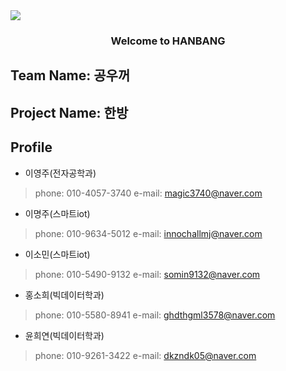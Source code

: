 <img src="https://capsule-render.vercel.app/api?type=waving&color=7BD1D2&height=270&section=header&text=HanBang%20&fontSize=90&fontColor=363636" />


<h3 align="center">Welcome to HANBANG</h3>

## Team Name: 공우꺼

## Project Name: 한방

## Profile
- 이영주(전자공학과)
> phone: 010-4057-3740
> e-mail: magic3740@naver.com
 
- 이명주(스마트iot)
> phone: 010-9634-5012
> e-mail: innochallmj@naver.com

- 이소민(스마트iot)
> phone: 010-5490-9132
> e-mail: somin9132@naver.com

- 홍소희(빅데이터학과)
> phone: 010-5580-8941
> e-mail: ghdthgml3578@naver.com

- 윤희연(빅데이터학과)
> phone: 010-9261-3422
> e-mail: dkzndk05@naver.com
